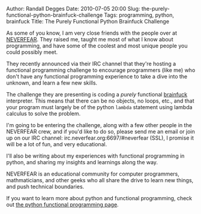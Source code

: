 Author: Randall Degges
Date: 2010-07-05 20:00
Slug: the-purely-functional-python-brainfuck-challenge
Tags: programming, python, brainfuck
Title: The Purely Functional Python Brainfuck Challenge


As some of you know, I am very close friends with the people over at
[NEVERFEAR][]. They raised me, taught me most of what I know about programming,
and have some of the coolest and most unique people you could possibly meet.

They recently announced via their IRC channel that they're hosting a functional
programming challenge to encourage programmers (like me) who don't have any
functional programming experience to take a dive into the unknown, and learn a
few new skills.

The challenge they are presenting is coding a *purely* functional [brainfuck][]
interpreter. This means that there can be no objects, no loops, etc., and that
your program must largely be of the python `lambda` statement using lambda
calculus to solve the problem.

I'm going to be entering the challenge, along with a few other people in the
NEVERFEAR crew, and if you'd like to do so, please send me an email or join up
on our IRC channel: irc.neverfear.org:6697/#neverfear (SSL), I promise it will
be a lot of fun, and very educational.

I'll also be writing about my experiences with functional programming in python,
and sharing my insights and learnings along the way.

NEVERFEAR is an educational community for computer programmers, mathmaticians,
and other geeks who all share the drive to learn new things, and push technical
boundaries.

If you want to learn more about python and functional programming, check out
[the python functional programming page][].


  [NEVERFEAR]: http://neverfear.org/
  [brainfuck]: http://en.wikipedia.org/wiki/Brainfuck
  [the python functional programming page]: http://docs.python.org/howto/functional.html
